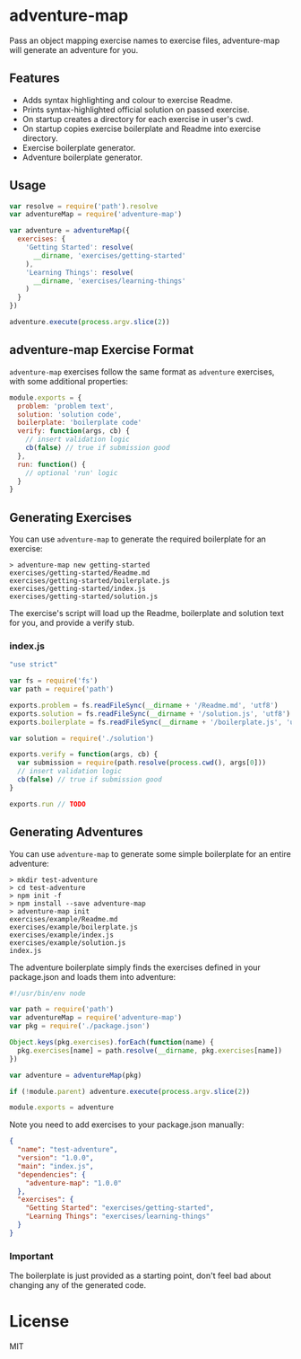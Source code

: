 # adventure-map

Pass an object mapping exercise names to exercise files,
adventure-map will generate an adventure for you.

## Features

* Adds syntax highlighting and colour to exercise Readme.
* Prints syntax-highlighted official solution on passed exercise.
* On startup creates a directory for each exercise in user's cwd.
* On startup copies exercise boilerplate and Readme into exercise directory.
* Exercise boilerplate generator.
* Adventure boilerplate generator.

## Usage

```js
var resolve = require('path').resolve
var adventureMap = require('adventure-map')

var adventure = adventureMap({
  exercises: {
    'Getting Started': resolve(
      __dirname, 'exercises/getting-started'
    ),
    'Learning Things': resolve(
      __dirname, 'exercises/learning-things'
    )
  }
})

adventure.execute(process.argv.slice(2))
```

## adventure-map Exercise Format

`adventure-map` exercises follow the same format as `adventure`
exercises, with some additional properties:

```js
module.exports = {
  problem: 'problem text',
  solution: 'solution code',
  boilerplate: 'boilerplate code'
  verify: function(args, cb) {
    // insert validation logic
    cb(false) // true if submission good
  },
  run: function() {
    // optional 'run' logic
  }
}
```

## Generating Exercises

You can use `adventure-map` to generate the required boilerplate for an
exercise:

```
> adventure-map new getting-started
exercises/getting-started/Readme.md
exercises/getting-started/boilerplate.js
exercises/getting-started/index.js
exercises/getting-started/solution.js
```

The exercise's script will load up the Readme, boilerplate and solution
text for you, and provide a verify stub.

### index.js
```js
"use strict"

var fs = require('fs')
var path = require('path')

exports.problem = fs.readFileSync(__dirname + '/Readme.md', 'utf8')
exports.solution = fs.readFileSync(__dirname + '/solution.js', 'utf8')
exports.boilerplate = fs.readFileSync(__dirname + '/boilerplate.js', 'utf8')

var solution = require('./solution')

exports.verify = function(args, cb) {
  var submission = require(path.resolve(process.cwd(), args[0]))
  // insert validation logic
  cb(false) // true if submission good
}

exports.run // TODO
```

## Generating Adventures

You can use `adventure-map` to generate some simple boilerplate for an
entire adventure:

```
> mkdir test-adventure
> cd test-adventure
> npm init -f
> npm install --save adventure-map
> adventure-map init
exercises/example/Readme.md
exercises/example/boilerplate.js
exercises/example/index.js
exercises/example/solution.js
index.js
```

The adventure boilerplate simply finds the exercises defined in your
package.json and loads them into adventure:

```js
#!/usr/bin/env node

var path = require('path')
var adventureMap = require('adventure-map')
var pkg = require('./package.json')

Object.keys(pkg.exercises).forEach(function(name) {
  pkg.exercises[name] = path.resolve(__dirname, pkg.exercises[name])
})

var adventure = adventureMap(pkg)

if (!module.parent) adventure.execute(process.argv.slice(2))

module.exports = adventure
```

Note you need to add exercises to your package.json manually:

```json
{
  "name": "test-adventure",
  "version": "1.0.0",
  "main": "index.js",
  "dependencies": {
    "adventure-map": "1.0.0"
  },
  "exercises": {
    "Getting Started": "exercises/getting-started",
    "Learning Things": "exercises/learning-things"
  }
}
```

### Important

The boilerplate is just provided as a starting point, don't feel bad
about changing any of the generated code.

# License

MIT
